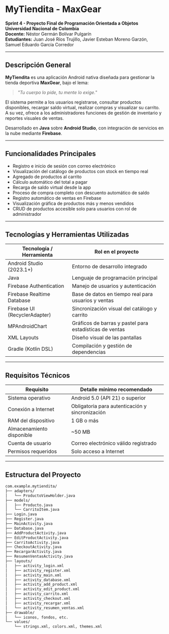 #  MyTiendita - MaxGear

**Sprint 4 - Proyecto Final de Programación Orientada a Objetos**  
**Universidad Nacional de Colombia**  
**Docente:** Néstor Germán Bolívar Pulgarín  
**Estudiantes:** Juan José Ríos Trujillo, Javier Esteban Moreno Garzón, Samuel Eduardo García Corredor  

---

##  Descripción General

**MyTiendita** es una aplicación Android nativa diseñada para gestionar la tienda deportiva **MaxGear**, bajo el lema:

> *"Tu cuerpo lo pide, tu mente lo exige."*

El sistema permite a los usuarios registrarse, consultar productos disponibles, recargar saldo virtual, realizar compras y visualizar su carrito. A su vez, ofrece a los administradores funciones de gestión de inventario y reportes visuales de ventas.

Desarrollado en **Java** sobre **Android Studio**, con integración de servicios en la nube mediante **Firebase**.

---

##  Funcionalidades Principales

- Registro e inicio de sesión con correo electrónico
- Visualización del catálogo de productos con stock en tiempo real
- Agregado de productos al carrito
- Cálculo automático del total a pagar
- Recarga de saldo virtual desde la app
- Proceso de compra completo con descuento automático de saldo
- Registro automático de ventas en Firebase
- Visualización gráfica de productos más y menos vendidos
- CRUD de productos accesible solo para usuarios con rol de administrador

---

##  Tecnologías y Herramientas Utilizadas

| Tecnología / Herramienta       | Rol en el proyecto                                      |
|-------------------------------|---------------------------------------------------------|
| Android Studio (2023.1+)      | Entorno de desarrollo integrado                         |
| Java                          | Lenguaje de programación principal                      |
| Firebase Authentication       | Manejo de usuarios y autenticación                      |
| Firebase Realtime Database    | Base de datos en tiempo real para usuarios y ventas     |
| Firebase UI (RecyclerAdapter) | Sincronización visual del catálogo y carrito            |
| MPAndroidChart                | Gráficos de barras y pastel para estadísticas de ventas |
| XML Layouts                   | Diseño visual de las pantallas                         |
| Gradle (Kotlin DSL)           | Compilación y gestión de dependencias                   |

---

##  Requisitos Técnicos

| Requisito                 | Detalle mínimo recomendado                        |
|--------------------------|---------------------------------------------------|
| Sistema operativo        | Android 5.0 (API 21) o superior                   |
| Conexión a Internet      | Obligatoria para autenticación y sincronización  |
| RAM del dispositivo      | 1 GB o más                                        |
| Almacenamiento disponible| ~50 MB                                            |
| Cuenta de usuario        | Correo electrónico válido registrado              |
| Permisos requeridos      | Solo acceso a Internet                           |

---

##  Estructura del Proyecto

```bash
com.example.mytiendita/
├── adapters/
│   └── ProductoViewHolder.java
├── models/
│   ├── Producto.java
│   └── CarritoItem.java
├── Login.java
├── Register.java
├── MainActivity.java
├── Database.java
├── AddProductActivity.java
├── EditProductActivity.java
├── CarritoActivity.java
├── CheckoutActivity.java
├── RecargarActivity.java
├── ResumenVentasActivity.java
├── layouts/
│   ├── activity_login.xml
│   ├── activity_register.xml
│   ├── activity_main.xml
│   ├── activity_database.xml
│   ├── activity_add_product.xml
│   ├── activity_edit_product.xml
│   ├── activity_carrito.xml
│   ├── activity_checkout.xml
│   ├── activity_recargar.xml
│   └── activity_resumen_ventas.xml
├── drawable/
│   └── iconos, fondos, etc.
└── values/
    └── strings.xml, colors.xml, themes.xml
